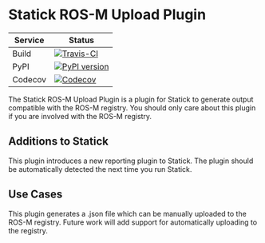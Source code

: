 # Statick ROS-M Upload Plugin
| Service | Status |
| ------- | ------ |
| Build   | [![Travis-CI](https://api.travis-ci.org/soartech/statick-rosm-registry.svg?branch=master)](https://travis-ci.org/soartech/statick-rosm-registry/branches) |
| PyPI    | [![PyPI version](https://badge.fury.io/py/statick-rosm-registry.svg)](https://badge.fury.io/py/statick-rosm-registry) |
| Codecov | [![Codecov](https://codecov.io/gh/soartech/statick-rosm-registry/branch/master/graphs/badge.svg)](https://codecov.io/gh/soartech/statick-rosm-registry) |


The Statick ROS-M Upload Plugin is a plugin for Statick to generate output compatible with the ROS-M registry.
You should only care about this plugin if you are involved with the ROS-M registry.

## Additions to Statick
This plugin introduces a new reporting plugin to Statick.
The plugin should be automatically detected the next time you run Statick.

## Use Cases
This plugin generates a .json file which can be manually uploaded to the ROS-M registry.
Future work will add support for automatically uploading to the registry.
